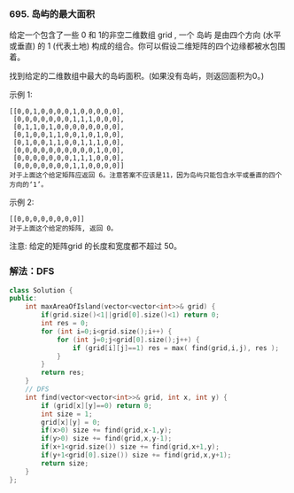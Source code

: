 ### 695. 岛屿的最大面积

给定一个包含了一些 0 和 1的非空二维数组 grid , 一个 岛屿 是由四个方向 (水平或垂直) 的 1 (代表土地) 构成的组合。你可以假设二维矩阵的四个边缘都被水包围着。

找到给定的二维数组中最大的岛屿面积。(如果没有岛屿，则返回面积为0。)

示例 1:
```
[[0,0,1,0,0,0,0,1,0,0,0,0,0],
 [0,0,0,0,0,0,0,1,1,1,0,0,0],
 [0,1,1,0,1,0,0,0,0,0,0,0,0],
 [0,1,0,0,1,1,0,0,1,0,1,0,0],
 [0,1,0,0,1,1,0,0,1,1,1,0,0],
 [0,0,0,0,0,0,0,0,0,0,1,0,0],
 [0,0,0,0,0,0,0,1,1,1,0,0,0],
 [0,0,0,0,0,0,0,1,1,0,0,0,0]]
对于上面这个给定矩阵应返回 6。注意答案不应该是11，因为岛屿只能包含水平或垂直的四个方向的‘1’。
```
示例 2:
```
[[0,0,0,0,0,0,0,0]]
对于上面这个给定的矩阵, 返回 0。
```

注意: 给定的矩阵grid 的长度和宽度都不超过 50。



### 解法：DFS

```cpp
class Solution {
public:
    int maxAreaOfIsland(vector<vector<int>>& grid) {
        if(grid.size()<1||grid[0].size()<1) return 0;
        int res = 0;
        for (int i=0;i<grid.size();i++) {
            for (int j=0;j<grid[0].size();j++) {
                if (grid[i][j]==1) res = max( find(grid,i,j), res );
            }
        }
        return res;
    }
    // DFS
    int find(vector<vector<int>>& grid, int x, int y) {
        if (grid[x][y]==0) return 0;
        int size = 1;
        grid[x][y] = 0;
        if(x>0) size += find(grid,x-1,y);
        if(y>0) size += find(grid,x,y-1);
        if(x+1<grid.size()) size += find(grid,x+1,y);
        if(y+1<grid[0].size()) size += find(grid,x,y+1);
        return size;
    }
};
```
